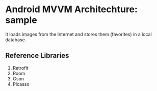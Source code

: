 # Android MVVM Architechture: sample

It loads images from the Internet and stores them (favorites) in a local database.

## Reference Libraries

1. Retrofit
2. Room
5. Gson
6. Picasso

